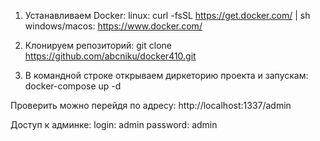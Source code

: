 1) Устанавливаем Docker:
   linux: curl -fsSL https://get.docker.com/ | sh
   windows/macos: https://www.docker.com/

2) Клонируем репозиторий:
   git clone https://github.com/abcniku/docker410.git

3) В командной строке открываем диркеторию проекта и запускам:
   docker-compose up -d

Проверить можно перейдя по адресу:
  http://localhost:1337/admin
  
Доступ к админке:
  login: admin
  password: admin
